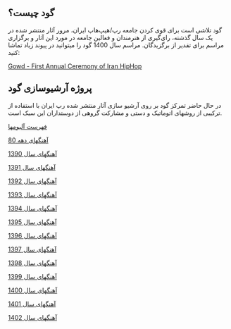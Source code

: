 ## گود چیست؟
گود تلاشی است برای قوی کردن جامعه رپ/هیپ‌هاپ ایران، مرور آثار منتشر شده در یک سال گذشته، رای‌گیری از هنرمندان و فعالین جامعه در مورد این آثار و برگزاری مراسم
برای تقدیر از برگزیدگان.
مراسم سال 1400 گود را میتوانید در پیوند زیاد تماشا کنید:

[Gowd - First Annual Ceremony of Iran HipHop](https://www.youtube.com/watch?v=IG5VDo9nO3M) 

## پروژه آرشیوسازی گود
در حال حاضر تمرکز گود بر روی آرشیو سازی آثار منتشر شده رپ ایران با استفاده از ترکیبی از روشهای اتوماتیک و دستی و مشارکت گروهی از دوستداران این سبک است.

[فهرست آلبومها](albums.md)

[آهنگهای دهه 80](1380s)

[آهنگهای سال 1390](1390)

[آهنگهای سال 1391](1391)

[آهنگهای سال 1392](1392)

[آهنگهای سال 1393](1393)

[آهنگهای سال 1394](1394)

[آهنگهای سال 1395](1395)

[آهنگهای سال 1396](1396)

[آهنگهای سال 1397](1397)

[آهنگهای سال 1398](1398)

[آهنگهای سال 1399](1399)

[آهنگهای سال 1400](1400)

[آهنگهای سال 1401](1401)

[آهنگهای سال 1402](1402)





